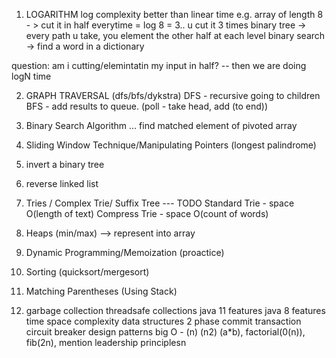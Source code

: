 1. LOGARITHM
log complexity better than linear time
e.g. 
array of length 8 - > cut it in half everytime = log 8 = 3.. u cut it 3 times
binary tree -> every path u take, you element the other half at each level
binary search -> find a word in a dictionary
   
question: am i cutting/elemintatin my input in half? -- then we are doing logN time


2. GRAPH TRAVERSAL (dfs/bfs/dykstra)
DFS - recursive going to children
BFS - add results to queue.  (poll - take head, add (to end))

3. Binary Search Algorithm  ... find matched element of pivoted array

4. Sliding Window Technique/Manipulating Pointers (longest palindrome)

5. invert a binary tree

6. reverse linked list

7. Tries / Complex Trie/ Suffix Tree --- TODO
   Standard Trie - space O(length of text)
   Compress Trie - space O(count of words)
   

8. Heaps (min/max) --> represent into array

9. Dynamic Programming/Memoization (proactice)

10. Sorting (quicksort/mergesort)

11. Matching Parentheses (Using Stack)

12. garbage collection
    threadsafe collections
    java 11 features
    java 8 features
    time space complexity
    data structures
    2 phase commit
    transaction
    circuit breaker
    design patterns
    big O - (n) (n2) (a*b), factorial(0(n)), fib(2n),
    mention leadership principlesn
